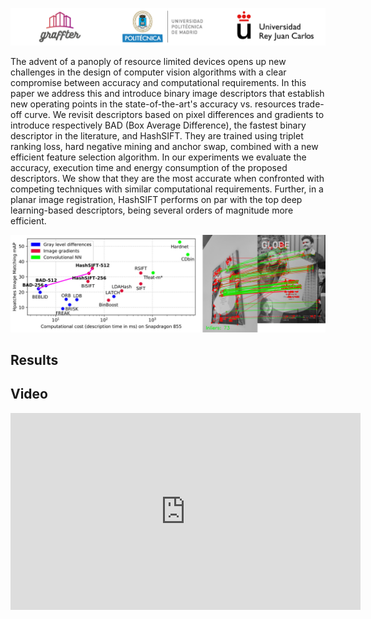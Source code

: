 ![Graffter Banner](imgs/banner.jpg)

The advent of a panoply of resource limited devices opens up new challenges in the design of computer vision algorithms with a clear compromise between accuracy and computational requirements. In this paper we address this and introduce binary image descriptors that establish new operating points in the state-of-the-art's accuracy vs. resources trade-off curve.
We revisit descriptors based on pixel differences and gradients to introduce respectively BAD (Box Average Difference), the fastest binary descriptor in the literature, and HashSIFT.
They are trained using triplet ranking loss, hard negative mining and anchor swap, combined with a new efficient feature selection algorithm.
In our experiments we evaluate the accuracy, execution time and energy consumption of the proposed descriptors. We show that they are the most accurate when confronted with competing techniques with similar computational requirements. Further, in a planar image registration, HashSIFT  performs  on  par  with  the  top deep learning-based descriptors, being several orders of magnitude more efficient.



![Graffter header image](imgs/header.jpg)

## Results


## Video
<iframe width="560" height="315" src="https://www.youtube.com/embed/3WxjxPjDGSQ" title="YouTube video player" frameborder="0" allow="accelerometer; autoplay; clipboard-write; encrypted-media; gyroscope; picture-in-picture" allowfullscreen></iframe>

